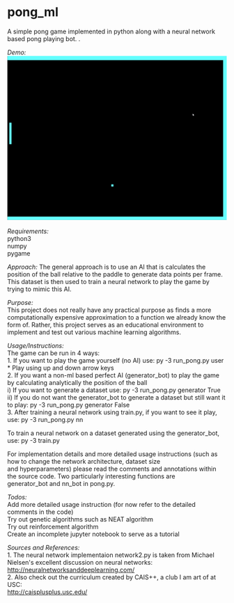 # pong_ml
A simple pong game implemented in python along with a neural network based pong playing bot. .   

*Demo:*  
<img src='https://github.com/ApGa/pong_ml/blob/master/nn_bot_demo.gif' width='' alt='Demo' />  

*Requirements:*  
python3  
numpy  
pygame  

*Approach:*
The general approach is to use an AI that is calculates the position of the ball relative to the paddle to generate data points per frame.  
This dataset is then used to train a neural network to play the game by trying to mimic this AI.  

*Purpose:*  
This project does not really have any practical purpose as finds a more computationally expensive approximation to a function we already know the form of.
Rather, this project serves as an educational environment to implement and test out various machine learning algorithms. 

*Usage/Instructions:*  
The game can be run in 4 ways:  
 	1. If you want to play the game yourself (no AI) use: py -3 run_pong.py user  
 		* Play using up and down arrow keys  
 	2. If you want a non-ml based perfect AI (generator_bot) to play the game by calculating analytically the position of the ball  
 		i)  If you want to generate a dataset use: py -3 run_pong.py generator True  
 		ii) If you do not want the generator_bot to generate a dataset but still want it to play: py -3 run_pong.py generator False    
 	3. After training a neural network using train.py, if you want to see it play, use: py -3 run_pong.py nn  

 To train a neural network on a dataset generated using the generator_bot, use: py -3 train.py  

 For implementation details and more detailed usage instructions (such as how to change the network architecture, dataset size   
 and hyperparameters) please read the comments and annotations within the source code. Two particularly interesting functions are  
 generator_bot and nn_bot in pong.py.   


*Todos:*   
Add more detailed usage instruction (for now refer to the detailed comments in the code)  
Try out genetic algorithms such as NEAT algorithm  
Try out reinforcement algorithm  
Create an incomplete jupyter notebook to serve as a tutorial    

*Sources and References:*  
	1. The neural network implementaion network2.py is taken from Michael Nielsen's excellent discussion on neural networks:  
		http://neuralnetworksanddeeplearning.com/  
	2. Also check out the curriculum created by CAIS++, a club I am art of at USC:  
		http://caisplusplus.usc.edu/